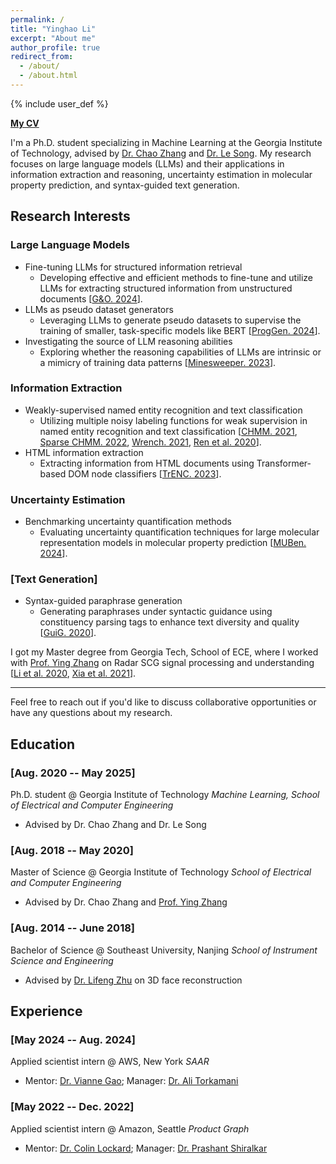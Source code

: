 ```yaml
---
permalink: /
title: "Yinghao Li"
excerpt: "About me"
author_profile: true
redirect_from:
  - /about/
  - /about.html
---
```


{% include user_def %}

**[My CV]({{base_path}}/files/CV-Yinghao.Li.pdf)**

<!-- I'm a Ph.D. student majored in Machine Learning @ Georgia Institute of Technology, advised by [Dr. Chao Zhang](http://chaozhang.org/) and [Prof. Le Song](https://www.linkedin.com/in/le-song-03223813/).

My research interest covers
- **Information Extraction**
  - Effective and efficient way of fine-tuning and using large language models to retrieve structured information from free-formed documents [[G&O. 2024](https://arxiv.org/abs/2402.13364)];
  - Using LLMs as pseudo dataset generator to supervise the training of smaller task-specific labelers such as BERT [[ProgGen. 2024](https://arxiv.org/abs/s2403.11103)];
  - Weakly-supervised named entity recognision and text classificatio with multiple noisy labeling functions [[CHMM. 2021](https://arxiv.org/abs/2105.12848), [Sparse CHMM. 2022](https://arxiv.org/abs/2205.14228), [Wrench. 2021](https://arxiv.org/abs/2109.11377), [Ren et al. 2020](https://arxiv.org/abs/2010.04582)];
  - HTML information extraction through Transformer-based DOM node classifier [[TrENC. 2023](https://arxiv.org/abs/2305.14549)];
  - Rule-based molecular property extractor [[post]({{base_path}}/posts/2023/07/material-ie/), [Toland et al. 2023](https://pubs.acs.org/doi/10.1021/acs.jpca.3c05870#)].

- **LLM Reasoning**
  - Investigating the source of reasoning ability of LLM: is it intrinsic or a simple mimic of training data? [[Minesweeper. 2023](https://arxiv.org/abs/2311.07387)].

- **Uncertainty Estimation**
  - Benchmarking the uncertainty quantification methods for large molecular representation models on molecular property prediction [[MUBen. 2024](https://arxiv.org/abs/2306.10060)].

- **Text Generation**
  - Generate paraphrases under the syntactic guidance of constituency parsing tags [[GuiG. 2020](https://arxiv.org/abs/2010.01737)]. -->

I'm a Ph.D. student specializing in Machine Learning at the Georgia Institute of Technology, advised by [Dr. Chao Zhang](http://chaozhang.org/) and [Dr. Le Song](https://www.linkedin.com/in/le-song-03223813/). My research focuses on large language models (LLMs) and their applications in information extraction and reasoning, uncertainty estimation in molecular property prediction, and syntax-guided text generation.

Research Interests
---

### Large Language Models

- Fine-tuning LLMs for structured information retrieval
  - Developing effective and efficient methods to fine-tune and utilize LLMs for extracting structured information from unstructured documents [[G&O. 2024](https://arxiv.org/abs/2402.13364)].
- LLMs as pseudo dataset generators
  - Leveraging LLMs to generate pseudo datasets to supervise the training of smaller, task-specific models like BERT [[ProgGen. 2024](https://arxiv.org/abs/2403.11103)].
- Investigating the source of LLM reasoning abilities
  - Exploring whether the reasoning capabilities of LLMs are intrinsic or a mimicry of training data patterns [[Minesweeper. 2023](https://arxiv.org/abs/2311.07387)].

### Information Extraction

- Weakly-supervised named entity recognition and text classification
  - Utilizing multiple noisy labeling functions for weak supervision in named entity recognition and text classification [[CHMM. 2021](https://arxiv.org/abs/2105.12848), [Sparse CHMM. 2022](https://arxiv.org/abs/2205.14228), [Wrench. 2021](https://arxiv.org/abs/2109.11377), [Ren et al. 2020](https://arxiv.org/abs/2010.04582)].
- HTML information extraction
  - Extracting information from HTML documents using Transformer-based DOM node classifiers [[TrENC. 2023](https://arxiv.org/abs/2305.14549)].

### Uncertainty Estimation

- Benchmarking uncertainty quantification methods
  - Evaluating uncertainty quantification techniques for large molecular representation models in molecular property prediction [[MUBen. 2024](https://arxiv.org/abs/2306.10060)].

### [Text Generation]

- Syntax-guided paraphrase generation
  - Generating paraphrases under syntactic guidance using constituency parsing tags to enhance text diversity and quality [[GuiG. 2020](https://arxiv.org/abs/2010.01737)].

I got my Master degree from Georgia Tech, School of ECE, where I worked with [Prof. Ying Zhang](https://zhang.ece.gatech.edu/) on Radar SCG signal processing and understanding [[Li et al. 2020](https://ieeexplore.ieee.org/document/8920010), [Xia et al. 2021](https://ieeexplore.ieee.org/document/9143413)].

---

Feel free to reach out if you'd like to discuss collaborative opportunities or have any questions about my research.


Education
---

### [Aug. 2020 -- May 2025]

Ph.D. student @ Georgia Institute of Technology
*Machine Learning, School of Electrical and Computer Engineering*
- Advised by Dr. Chao Zhang and Dr. Le Song

### [Aug. 2018 -- May 2020]

Master of Science @ Georgia Institute of Technology
*School of Electrical and Computer Engineering*
- Advised by Dr. Chao Zhang and [Prof. Ying Zhang](https://zhang.ece.gatech.edu/)

### [Aug. 2014 -- June 2018]

Bachelor of Science @ Southeast University, Nanjing
*School of Instrument Science and Engineering*
- Advised by [Dr. Lifeng Zhu](https://ins.seu.edu.cn/yk_english/2020/0219/c27542a317780/page.htm) on 3D face reconstruction

Experience
---

### [May 2024 -- Aug. 2024]
Applied scientist intern @ AWS, New York
*SAAR*
- Mentor: [Dr. Vianne Gao](https://scholar.google.com/citations?user=yZOxljEAAAAJ&hl=en); Manager: [Dr. Ali Torkamani](https://scholar.google.com/citations?user=UtE9noAAAAAJ&hl=en)


### [May 2022 -- Dec. 2022]
Applied scientist intern @ Amazon, Seattle
*Product Graph*
- Mentor: [Dr. Colin Lockard](https://www.colinlockard.com/); Manager: [Dr. Prashant Shiralkar](https://sites.google.com/site/shiralkarprashant/)

